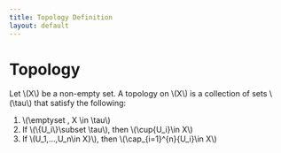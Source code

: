 ```yaml
---
title: Topology Definition
layout: default
---
```


# Topology

Let \\(X\\) be a non-empty set. A topology on \\(X\\) is a collection of sets \\(\tau\\) that satisfy the following:

1. \\(\emptyset , X \in \tau\\)
2. If \\(\\{U_i\\}\subset \tau\\), then \\(\cup{U_i}\in X\\)
3. If \\(U_1,...,U_n\in X}\\), then \\(\cap_{i=1}^{n}{U_i}\in X\\)

